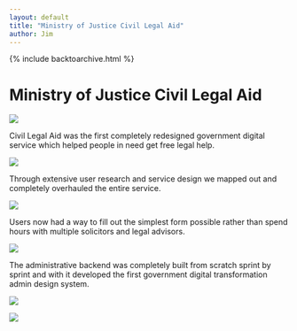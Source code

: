 ```yaml
---
layout: default
title: "Ministry of Justice Civil Legal Aid"
author: Jim
---
```


{% include backtoarchive.html %}

# Ministry of Justice Civil Legal Aid

![]({{site.url}}assets/images/moj-cla-1.png)

Civil Legal Aid was the first completely redesigned government digital service which helped people in need get free legal help.

![]({{site.url}}assets/images/moj-cla-2.png)

Through extensive user research and service design we mapped out and completely overhauled the entire service.

![]({{site.url}}assets/images/moj-cla-3.png)

Users now had a way to fill out the simplest form possible rather than spend hours with multiple solicitors and legal advisors.

![]({{site.url}}assets/images/moj-cla-4.png)

The administrative backend was completely built from scratch sprint by sprint and with it developed the first government digital transformation admin design system.

![]({{site.url}}assets/images/moj-cla-5.png)

![]({{site.url}}assets/images/moj-cla-6.png)
